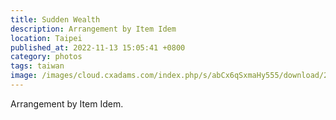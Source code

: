 ```yaml
---
title: Sudden Wealth
description: Arrangement by Item Idem
location: Taipei
published_at: 2022-11-13 15:05:41 +0800
category: photos
tags: taiwan
image: /images/cloud.cxadams.com/index.php/s/abCx6qSxmaHy555/download/20190525-2357_Taipei_Cyril_L1003567-0.jpg
---
```


Arrangement by Item Idem.
